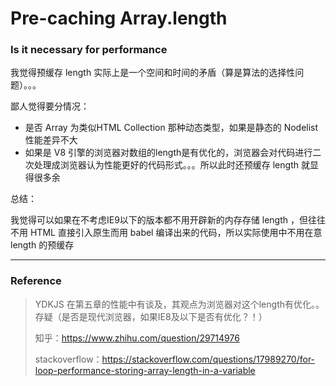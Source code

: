 # Pre-caching Array.length

### Is it necessary for performance

我觉得预缓存 length 实际上是一个空间和时间的矛盾（算是算法的选择性问题）。。。

鄙人觉得要分情况：

-  是否 Array 为类似HTML Collection 那种动态类型，如果是静态的 Nodelist 性能差异不大
-  如果是 V8 引擎的浏览器对数组的length是有优化的，浏览器会对代码进行二次处理成浏览器认为性能更好的代码形式。。。所以此时还预缓存 length 就显得很多余

总结：

我觉得可以如果在不考虑IE9以下的版本都不用开辟新的内存存储 length ，但往往不用 HTML 直接引入原生而用 babel 编译出来的代码，所以实际使用中不用在意 length 的预缓存

---

### Reference

>  YDKJS 在第五章的性能中有谈及，其观点为浏览器对这个length有优化。。存疑（是否是现代浏览器，如果IE8及以下是否有优化？！）
>
>  知乎：https://www.zhihu.com/question/29714976
>
>  stackoverflow：https://stackoverflow.com/questions/17989270/for-loop-performance-storing-array-length-in-a-variable